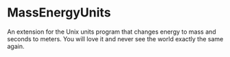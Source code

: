 # MassEnergyUnits
An extension for the Unix units program that changes energy to mass and seconds to meters. You will love it and never see the world exactly the same again.
